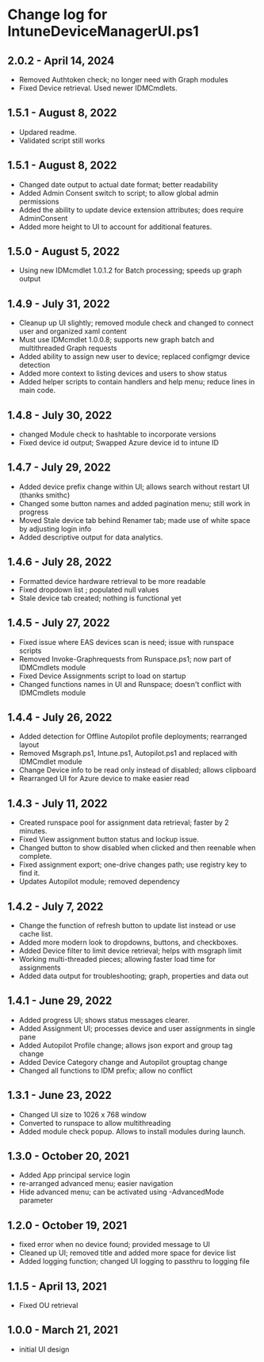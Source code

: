 # Change log for IntuneDeviceManagerUI.ps1

## 2.0.2 - April 14, 2024

- Removed Authtoken check; no longer need with Graph modules
- Fixed Device retrieval. Used newer IDMCmdlets. 

## 1.5.1 - August 8, 2022

- Updared readme.
- Validated script still works

## 1.5.1 - August 8, 2022

- Changed date output to actual date format; better readability
- Added Admin Consent switch to script; to allow global admin permissions
- Added the ability to update device extension attributes; does require AdminConsent
- Added more height to UI to account for additional features.

## 1.5.0 - August 5, 2022

- Using new IDMcmdlet 1.0.1.2 for Batch processing; speeds up graph output

## 1.4.9 - July 31, 2022
- Cleanup up UI slightly; removed module check and changed to connect user and organized xaml content
- Must use IDMcmdlet 1.0.0.8; supports new graph batch and multithreaded Graph requests
- Added ability to assign new user to device; replaced configmgr device detection
- Added more context to listing devices and users to show status
- Added helper scripts to contain handlers and help menu; reduce lines in main code.

## 1.4.8 - July 30, 2022
- changed Module check to hashtable to incorporate versions
- Fixed device id output; Swapped Azure device id to intune ID

## 1.4.7 - July 29, 2022

- Added device prefix change within UI; allows search without restart UI (thanks smithc)
- Changed some button names and added pagination menu; still work in progress
- Moved Stale device tab behind Renamer tab; made use of white space by adjusting login info
- Added descriptive output for data analytics.

## 1.4.6 - July 28, 2022

- Formatted device hardware retrieval to be more readable
- Fixed dropdown list ; populated null values
- Stale device tab created; nothing is functional yet

## 1.4.5 - July 27, 2022

- Fixed issue where EAS devices scan is need; issue with runspace scripts
- Removed Invoke-Graphrequests from Runspace.ps1; now part of IDMCmdlets module
- Fixed Device Assignments script to load on startup
- Changed functions names in UI and Runspace; doesn't conflict with IDMCmdlets module

## 1.4.4 - July 26, 2022

- Added detection for Offline Autopilot profile deployments; rearranged layout
- Removed Msgraph.ps1, Intune.ps1, Autopilot.ps1 and replaced with IDMCmdlet module
- Change Device info to be read only instead of disabled; allows clipboard
- Rearranged UI for Azure device to make easier read

## 1.4.3 - July 11, 2022

- Created runspace pool for assignment data retrieval; faster by 2 minutes.
- Fixed View assignment button status and lockup issue.
- Changed button to show disabled when clicked and then reenable when complete.
- Fixed assignment export; one-drive changes path; use registry key to find it.
- Updates Autopilot module; removed dependency

## 1.4.2 - July 7, 2022

- Change the function of refresh button to update list instead or use cache list.
- Added more modern look to dropdowns, buttons, and checkboxes.
- Added Device filter to limit device retrieval; helps with msgraph limit
- Working multi-threaded pieces; allowing faster load time for assignments
- Added data output for troubleshooting; graph, properties and data out

## 1.4.1 - June 29, 2022

- Added progress UI; shows status messages clearer.
- Added Assignment UI; processes device and user assignments in single pane
- Added Autopilot Profile change; allows json export and group tag change
- Added Device Category change and Autopilot grouptag change
- Changed all functions to IDM prefix; allow no conflict

## 1.3.1 - June 23, 2022

- Changed UI size to 1026 x 768 window
- Converted to runspace to allow multithreading
- Added module check popup. Allows to install modules during launch.


## 1.3.0 - October 20, 2021

- Added App principal service login
- re-arranged advanced menu; easier navigation
- Hide advanced menu; can be activated using -AdvancedMode parameter

## 1.2.0 - October 19, 2021

- fixed error when no device found; provided message to UI
- Cleaned up UI; removed title and added more space for device list
- Added logging function; changed UI logging to passthru to logging file


## 1.1.5 - April 13, 2021

- Fixed OU retrieval

## 1.0.0 - March 21, 2021

- initial UI design
